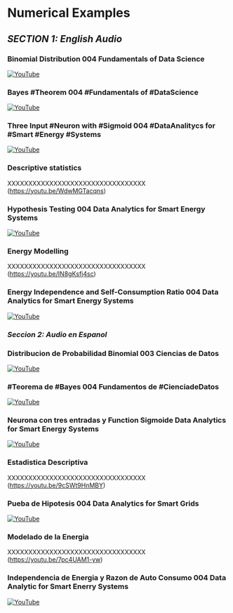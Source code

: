 # Numerical Examples

## *SECTION 1: English Audio*

### Binomial Distribution 004 Fundamentals of Data Science

[![YouTube](http://i.ytimg.com/vi/Mcd1QSkSQN8/hqdefault.jpg)](https://www.youtube.com/watch?v=Mcd1QSkSQN8)

### Bayes #Theorem 004 #Fundamentals of #DataScience

[![YouTube](http://i.ytimg.com/vi/odQpZasrGyY/hqdefault.jpg)](https://www.youtube.com/watch?v=odQpZasrGyY)

### Three Input #Neuron with #Sigmoid 004 #DataAnalitycs for #Smart #Energy #Systems

[![YouTube](http://i.ytimg.com/vi/ck2x8hFEoHY/hqdefault.jpg)](https://www.youtube.com/watch?v=ck2x8hFEoHY)

### Descriptive statistics

XXXXXXXXXXXXXXXXXXXXXXXXXXXXXXXXX (https://youtu.be/WdwMGTacqns)

### Hypothesis Testing 004 Data Analytics for Smart Energy Systems

[![YouTube](http://i.ytimg.com/vi/Tzpb4QTZiWU/hqdefault.jpg)](https://www.youtube.com/watch?v=Tzpb4QTZiWU)

### Energy Modelling

XXXXXXXXXXXXXXXXXXXXXXXXXXXXXXXXX (https://youtu.be/IN8gKsfj4sc)

### Energy Independence and Self-Consumption Ratio 004 Data Analytics for Smart Energy Systems

[![YouTube](http://i.ytimg.com/vi/IN8gKsfj4sc/hqdefault.jpg)](https://www.youtube.com/watch?v=IN8gKsfj4sc)

### *Seccion 2: Audio en Espanol*

### Distribucion de Probabilidad Binomial 003 Ciencias de Datos

[![YouTube](http://i.ytimg.com/vi/Mf3qyXkgd8k/hqdefault.jpg)](https://www.youtube.com/watch?v=Mf3qyXkgd8k)

### #Teorema de #Bayes 004 Fundamentos de #CienciadeDatos

[![YouTube](http://i.ytimg.com/vi/YMxDbqMzGsI/hqdefault.jpg)](https://www.youtube.com/watch?v=YMxDbqMzGsI)

### Neurona con tres entradas y Function Sigmoide Data Analytics for Smart Energy Systems

[![YouTube](http://i.ytimg.com/vi/4qUv-GOeDAg/hqdefault.jpg)](https://www.youtube.com/watch?v=4qUv-GOeDAg)

### Estadistica Descriptiva

XXXXXXXXXXXXXXXXXXXXXXXXXXXXXXXXX (https://youtu.be/9cSWt9HnMBY)

### Pueba de Hipotesis 004 Data Analytics for Smart Grids

[![YouTube](http://i.ytimg.com/vi/-KXC_pEzLPM/hqdefault.jpg)](https://www.youtube.com/watch?v=-KXC_pEzLPM)

### Modelado de la Energia

XXXXXXXXXXXXXXXXXXXXXXXXXXXXXXXXX (https://youtu.be/7pc4UAM1-yw)

### Independencia de Energia y Razon de Auto Consumo 004 Data Analytic for Smart Enerry Systems

[![YouTube](http://i.ytimg.com/vi/7pc4UAM1-yw/hqdefault.jpg)](https://www.youtube.com/watch?v=7pc4UAM1-yw)
